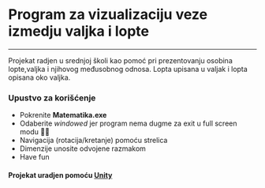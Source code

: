 # Program za vizualizaciju veze izmedju valjka i lopte

---

Projekat radjen u srednjoj školi kao pomoć pri prezentovanju osobina lopte,valjka i njihovog međusobnog odnosa. Lopta upisana u valjak i lopta opisana oko valjka.

### Upustvo za korišćenje

- Pokrenite **Matematika.exe**
- Odaberite *windowed* jer program nema dugme za exit u full screen modu :man_facepalming:
- Navigacija (rotacija/kretanje) pomoću strelica
- Dimenzije unosite odvojene razmakom
- Have fun


#### Projekat uradjen pomoću [Unity](https://unity.com/)
